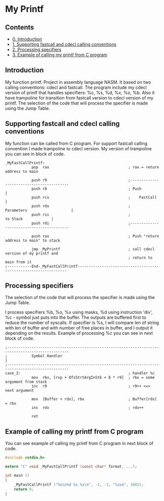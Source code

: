 # My Printf
## Contents
- [0. Introduction](#introduction)
- [1. Supporting fastcall and cdecl calling conventions](#supporting-fastcall-and-cdecl-calling-conventions)
- [2. Processing specifiers](#processing-specifiers)
- [3. Example of calling my printf from C program](#example-of-calling-my-printf-from-с-program)

## Introduction
My function printf. Project in assembly language NASM. It based on two calling conventions: cdecl and fastcall. The program include my cdecl version of printf that handles specifiers: %c, %s, %d, %x, %o, %b. Also it have trampoline for transition from fastcall version to cdecl version of my printf. The selection of the code that will process the specifier is made using the Jump Table.

## Supporting fastcall and cdecl calling conventions
My function can be called from C program. For support fastcall calling convention I made trampoline to cdecl version. My version of trampoline you can see in block of code.
``` Asm
_MyFastCallPrintf:
            pop  rax                                    ; rax = return address to main

            push r9                                     ;------------------------------------------
            push r8                                     ; Push                                    |
            push rcx                                    ;    FastCall                             |
            push rdx                                    ;           Parameters                    |
            push rsi                                    ;                    to Stack             |
            push rdi                                    ;------------------------------------------

            push rax                                    ; Push "return address to main" to stack

            jmp _MyPrintf                               ; call cdecl version of my printf and
                                                        ; return to main from it
;-----------End-_MyFastCallPrintf-----------------------------------------------------------------
```
## Processing specifiers
The selection of the code that will process the specifier is made using the Jump Table.

I process specifiers %b, %o, %x using masks, %d using instruction 'div', %c - symbol just puts into the buffer. The outputs are buffered first to reduce the number of syscalls. If specifier is %s, I will compare len of string with len of buffer and with number of free places in buffer, and I output it depending on the results. Example of processing %c you can see in next block of code.
``` Asm
;--------------------------------------------------------------------------------------------------
;           Symbol Handler                                                                        |
;--------------------------------------------------------------------------------------------------
case_3:                                                 ; handler %c
            mov  rbx, [rsp + OfsStrtArgInStk + 8 * r9]  ; rbx = some argument from stack
            inc  r9                                     ; r9++ <=> next argument

            mov  [Buffer + rdx], rbx                    ; Buffer[rdx] = rbx
            inc  rdx                                    ; rdx++

            ret
```
<a id="example-of-calling-my-printf-from-с-program"></a> 
## Example of calling my printf from C program
You can see example of calling my printf from C program in next block of code.
``` C
#include <stdio.h>

extern "C" void _MyFastCallPrintf (const char* format, ...);

int main ()
{
    _MyFastCallPrintf ("%o\n%d %s %x\n", -1, -1, "love", 3802);
    return 0;
}
```
